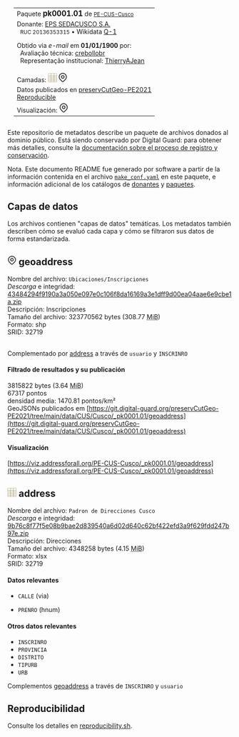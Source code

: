 <aside>
<table align="right" style="padding: 1em">
<tr><td>Paquete <big><b>pk0001.01</b></big> de <small><a target="_afacodes" title="Jurisdicción" href="https://afa.codes/PE-CUS-Cusco">PE-CUS-Cusco</a></small>
</td></tr>
<tr><td>
Donante: <a rel="external" target="_doador" href="https://www.sedacusco.com/">EPS SEDACUSCO S.A.</a>
<br/>&nbsp; <small>RUC 20136353315</small> • Wikidata <a rel="external" target="_doador" title="Enlace del descriptor Wikidata del donante" href="https://www.wikidata.org/wiki/Q-1">Q-1</a></small><br/>

Obtido via <i>e-mail</i> em <b>01/01/1900</b> por:
<br/>&nbsp; Avaliação técnica: <a rel="external" target="_gitPerson" title="Usuario de Git" href="https://github.com/crebollobr">crebollobr</a>
<br/>&nbsp; Representação institucional: <a rel="external" target="_gitPerson" title="Usuario de" href="https://github.com/ThierryAJean">ThierryAJean</a><br/>
</td></tr>
<tr><td>Camadas: <a title="address" href="#-address"><img src="https://raw.githubusercontent.com/digital-guard/preserv/main/docs/assets/layerIcon-address.png" alt="address" width="20"/></a> <a title="geoaddress" href="#-geoaddress"><img src="https://raw.githubusercontent.com/digital-guard/preserv/main/docs/assets/layerIcon-geoaddress.png" alt="geoaddress" width="20"/></a> </td></tr>
<tr><td>Datos publicados en <a href="https://git.digital-guard.org/preservCutGeo-PE2021/tree/main/data/CUS/Cusco/_pk0001.01">preservCutGeo-PE2021</a><br/><a href="#reproducibilidad">Reproducible</a></td></tr>
<tr><td>Visualización: <a title="geoaddress" href="https://viz.addressforall.org/PE-CUS-Cusco/_pk0001.01/geoaddress"><img src="https://raw.githubusercontent.com/digital-guard/preserv/main/docs/assets/layerIcon-geoaddress.png" alt="geoaddress" width="20"/></a> </td></tr>
</table>
</aside>

<section>

Este repositorio de metadatos describe un paquete de archivos donados al dominio público. Está siendo conservado por Digital Guard: para obtener más detalles, consulte la [documentación sobre el proceso de registro y conservación](https://wiki.addressforall.org/doc/Documentação_Digital-guard).

Nota. Este documento README fue generado por software a partir de la información contenida en el archivo [`make_conf.yaml`](https://git.digital-guard.org/preserv-PE/blob/main/data/CUS/Cusco/_pk0001.01/make_conf.yaml) en este paquete, e información adicional de los catálogos de [donantes](https://git.digital-guard.org/preserv-BR/blob/main/data/donor.csv) y [paquetes](https://git.digital-guard.org/preserv-BR/blob/main/data/donatedPack.csv).

# Capas de datos

Los archivos contienen "capas de datos" temáticas. Los metadatos también describen cómo se evaluó cada capa y cómo se filtraron sus datos de forma estandarizada.

## <img src="https://raw.githubusercontent.com/digital-guard/preserv/main/docs/assets/layerIcon-geoaddress.png" alt="geoaddress" width="20"/> geoaddress

Nombre del archivo: `Ubicaciones/Inscripciones`<br/>*Descarga* e integridad: [43484294f9190a3a050e097e0c106f8da16169a3e1dff9d00ea04aae6e9cbe1a.zip](https://dl.digital-guard.org/43484294f9190a3a050e097e0c106f8da16169a3e1dff9d00ea04aae6e9cbe1a.zip)<br/>Descripción: Inscripciones<br/>Tamaño del archivo: 323770562 bytes (308.77 <abbr title="mebibyte">MiB</abbr>)<br/>Formato: shp<br/>SRID: 32719

<br/>Complementado por [address](#-address) a través de `usuario` y `INSCRINRO`

#### Filtrado de resultados y su publicación
3815822 bytes (3.64 <abbr title="mebibyte">MiB</abbr>)<br/>67317 pontos<br/>densidad media: 1470.81 pontos/km²<br/>GeoJSONs publicados em [https://git.digital-guard.org/preservCutGeo-PE2021/tree/main/data/CUS/Cusco/_pk0001.01/geoaddress](https://git.digital-guard.org/preservCutGeo-PE2021/tree/main/data/CUS/Cusco/_pk0001.01/geoaddress)

#### Visualización
[https://viz.addressforall.org/PE-CUS-Cusco/_pk0001.01/geoaddress](https://viz.addressforall.org/PE-CUS-Cusco/_pk0001.01/geoaddress)
## <img src="https://raw.githubusercontent.com/digital-guard/preserv/main/docs/assets/layerIcon-address.png" alt="address" width="20"/> address

Nombre del archivo: `Padron de Direcciones Cusco`<br/>*Descarga* e integridad: [9b76c8f77f5e08b9bae2d839540a6d02d640c62bf422efd3a9f629fdd247b97e.zip](https://dl.digital-guard.org/9b76c8f77f5e08b9bae2d839540a6d02d640c62bf422efd3a9f629fdd247b97e.zip)<br/>Descripción: Direcciones<br/>Tamaño del archivo: 4348258 bytes (4.15 <abbr title="mebibyte">MiB</abbr>)<br/>Formato: xlsx<br/>SRID: 32719

#### Datos relevantes
* `CALLE` (via)

* `PRENRO` (hnum)

#### Otros datos relevantes
* `INSCRINRO`
* `PROVINCIA`
* `DISTRITO`
* `TIPURB`
* `URB`

Complementos [geoaddress](#-geoaddress) a través de `INSCRINRO` y `usuario`

</section>
<section>

# Reproducibilidad

Consulte los detalles en [reproducibility.sh](https://git.digital-guard.org/preserv-PE/blob/main/data/CUS/Cusco/_pk0001.01/reproducibility.sh).

</section>

